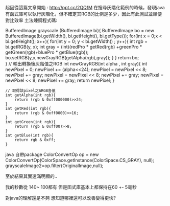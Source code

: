 起因從這篇文章開始 : http://ppt.cc/2QQfM
在搜尋灰階化範例的時候，發現java有函式庫可以執行灰階化，但不確定其RGB的比例是多少，因此有此測試並順便對比效率
土法煉鋼程式碼:

BufferedImage grayscale (BufferedImage bi){
    BufferedImage bo = new BufferedImage(bi.getWidth(), bi.getHeight(), bi.getType());
        for(int x = 0;x < bi.getHeight(); x++){
            for(int y = 0; y < bi.getWidth() ; y++){
                int rgb = bi.getRGB(y, x);
                int gray = (int)(redPro * getRed(rgb) +greenPro * getGreen(rgb)+bluePro * getBlue(rgb));
                bo.setRGB(y,x,newGrayRGB(getAlpha(rgb),gray));
            }
        }
    return bo;                
}
// 輸出轉換後灰階值之RGB
    int newGrayRGB(int alpha , int gray){
        int newPixel = 0; 
        newPixel += (alpha<<24); 
        newPixel = newPixel << 8; 
        newPixel += gray; 
        newPixel = newPixel << 8; 
        newPixel += gray; 
        newPixel = newPixel << 8; 
        newPixel += gray; 
        return newPixel; 
    }
        
    // 取得該pixel之ARGB各值 
    int getAlpha(int rgb){
        return (rgb & 0xff000000)>>24;
    }
    int getRed(int rgb){
        return (rgb & 0xff0000)>>16;
    }
    int getGreen(int rgb){
        return (rgb & 0xff00)>>8;
    }
    int getBlue(int rgb){
        return rgb & 0xff;
    }
  
java 自帶package
 ColorConvertOp op = new ColorConvertOp(ColorSpace.getInstance(ColorSpace.CS_GRAY), null);
   grayscaleImage2=op.filter(OriginalImage,null);

至於結果其實還滿明顯的..


我的秒數從 140~ 100都有
但是函式庫基本上都保持在60 +- 5毫秒

對java的理解還是不夠
想知道哪裡還可以改善變得更快?
